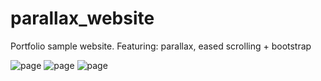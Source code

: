 # parallax_website
Portfolio sample website. Featuring: parallax, eased scrolling + bootstrap

![page](https://i.ibb.co/j6vjrY6/Screenshot-2020-01-08-at-16-34-13.png)
![page](https://i.ibb.co/ZLMj0sd/Screenshot-2020-01-08-at-16-34-21.png)
![page](https://i.ibb.co/RjgCqfF/Screenshot-2020-01-08-at-16-34-28.png)

